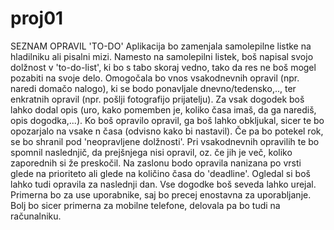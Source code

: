 # proj01

SEZNAM OPRAVIL 'TO-DO' 
Aplikacija bo zamenjala samolepilne listke na hladilniku ali pisalni mizi. Namesto na samolepilni listek, boš napisal
svojo dolžnost v 'to-do-list', ki bo s tabo skoraj vedno, tako da res ne boš mogel pozabiti na svoje delo. 
Omogočala bo vnos vsakodnevnih opravil (npr. naredi domačo nalogo), ki se bodo ponavljale dnevno/tedensko,.., ter 
enkratnih opravil (npr. pošlji fotografijo prijatelju). Za vsak dogodek boš lahko dodal opis (uro, kako pomemben je, koliko časa 
imaš, da ga narediš, opis dogodka,...). Ko boš opravilo opravil, ga boš lahko obkljukal, sicer te bo opozarjalo na vsake n časa
(odvisno kako bi nastavil). Če pa bo potekel rok, se bo shranil pod 'neopravljene dolžnosti'. Pri vsakodnevnih opravilih te 
bo spomnil naslednjič, da prejšnjega nisi opravil, oz. če jih je več, koliko zaporednih si že preskočil.
Na zaslonu bodo opravila nanizana po vrsti glede na prioriteto ali glede na količino časa do 'deadline'. Ogledal si boš lahko tudi opravila za naslednji dan. Vse dogodke boš seveda lahko urejal. 
Primerna bo za use uporabnike, saj bo precej enostavna za uporabljanje. Bolj bo sicer primerna za mobilne telefone, 
delovala pa bo tudi na računalniku.
